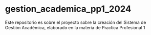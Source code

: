 # gestion_academica_pp1_2024
Este repositorio es sobre el proyecto sobre la creación del Sistema de Gestión Académica, elaborado en la materia de Practica Profesional 1
